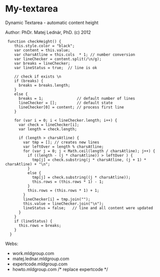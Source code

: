 My-textarea
===========

Dynamic Textarea - automatic content height


Author: PhDr. Matej Lednár, PhD. (c) 2012 

     function checkHeight() {
        this.style.color = "black";
        var content = this.value;
        var charsAtline = this.cols  * 1; // number conversion
        var lineChecker = content.split(/\n/g);
        var breaks = lineChecker;
        var lineStatus = true;  // line is ok

        // check if exists \n
        if (breaks) {
          breaks = breaks.length;
        }
        else {
          breaks = 1;               // default number of lines
          lineChecker = [];         // default state
          lineChecker[0] = content; // process first line
        }

        for (var i = 0; i < lineChecker.length; i++) {
          var check = lineChecker[i];
          var length = check.length;

          if (length > charsAtline) {
            var tmp = []; // creates new lines
            var leftOver = length % charsAtline;
            for (var j = 0; j < Math.ceil(length / charsAtline); j++) {
              if ((length - (j * charsAtline)) > leftOver ) {
                tmp[j] = check.substring(j * charsAtline, (j + 1) * charsAtline) + "\n";
              }
              else {
                tmp[j] = check.substring((j * charsAtline));
                this.rows = (this.rows * 1) - 1;
              }
              this.rows = (this.rows * 1) + 1;
            }
            lineChecker[i] = tmp.join("");
            this.value = lineChecker.join("\n");            
            lineStatus = false;   // line and all content were updated
          }
        }
        if (lineStatus) {
          this.rows = breaks;
        }
      }


Webs: 
- work.mldgroup.com
- matej.lednar.mldgroup.com
- expertcode.mldgroup.com
- howto.mldgroup.com /* replace expertcode */
     